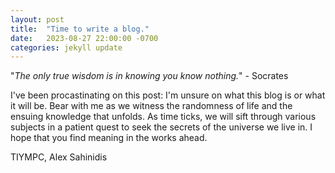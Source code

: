 ```yaml
---
layout: post
title:  "Time to write a blog."
date:   2023-08-27 22:00:00 -0700
categories: jekyll update
---
```

"*The only true wisdom is in knowing you know nothing.*" - Socrates

I've been procastinating on this post: I'm unsure on what this blog is or what it will be. Bear with me as we witness the randomness of life and the ensuing knowledge that unfolds. As time ticks, we will sift through various subjects in a patient quest to seek the secrets of the universe we live in. I hope that you find meaning in the works ahead.

TIYMPC,
Alex Sahinidis